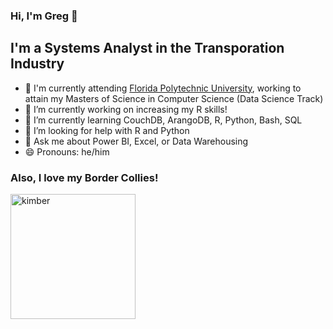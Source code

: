 ### Hi, I'm Greg 👋

## I'm a Systems Analyst in the Transporation Industry


- 🏫 I'm currently attending [Florida Polytechnic University](https://floridapoly.edu), working to attain my Masters of Science in Computer Science (Data Science Track)
- 🔭 I’m currently working on increasing my R skills!
- 🌱 I’m currently learning CouchDB, ArangoDB, R, Python, Bash, SQL
- 🤔 I’m looking for help with R and Python
- 💬 Ask me about Power BI, Excel, or Data Warehousing
- 😄 Pronouns: he/him

### Also, I love my Border Collies!


<img src="https://user-images.githubusercontent.com/70113391/99891568-41956580-2c39-11eb-8b74-2109bc598552.png" alt="kimber" width="200"/>
